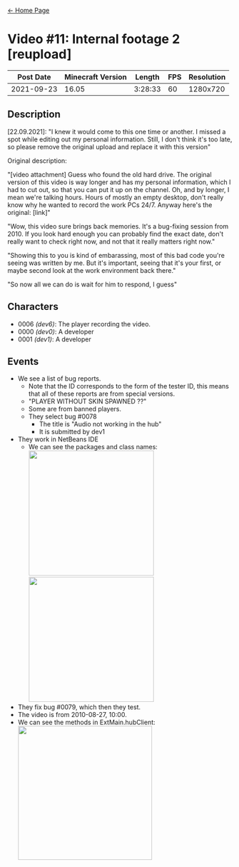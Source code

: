 [← Home Page](../README.md)

# Video #11: Internal footage 2 [reupload]
| Post Date  | Minecraft Version | Length  | FPS | Resolution |
| ---------  | ----------------- | ------- | --- | ---------- |
| 2021-09-23 | 16.05             | 3:28:33 | 60  | 1280x720   |

## Description
[22.09.2021]: "I knew it would come to this one time or another. I missed a spot while editing out my personal information. Still, I don't think it's too late, so please remove the original upload and replace it with this version"

Original description: 

"[video attachment] Guess who found the old hard drive. The original version of this video is way longer and has my personal information, which I had to cut out, so that you can put it up on the channel. Oh, and by longer, I mean we're talking hours. Hours of mostly an empty desktop, don't really know why he wanted to record the work PCs 24/7. Anyway here's the original: [link]"

"Wow, this video sure brings back memories. It's a bug-fixing session from 2010. If you look hard enough you can probably find the exact date, don't really want to check right now, and not that it really matters right now."

"Showing this to you is kind of embarassing, most of this bad code you're seeing was written by me. But it's important, seeing that it's your first, or maybe second look at the work environment back there."

"So now all we can do is wait for him to respond, I guess"

## Characters
* 0006 *(dev6)*: The player recording the video.
* 0000 *(dev0)*: A developer
* 0001 *(dev1)*: A developer

## Events
* We see a list of bug reports.
  * Note that the ID corresponds to the form of the tester ID, this means that all of these reports are from special versions.
  * "PLAYER WITHOUT SKIN SPAWNED ??"
  * Some are from banned players.
  * They select bug #0078
    * The title is "Audio not working in the hub"
    * It is submitted by dev1
* They work in NetBeans IDE
    * We can see the packages and class names:  
      <img src="https://lh4.googleusercontent.com/3VEWizRzTOsPbJxCNRnW3EhRy74aXyAuYmNwNHNrW_81QF8BMmg_R84v_1XMv-F_3ARU7_lmOORy3zMW-VzYymqrGdjN8CmcHKViNpzax7EfwNN1cqmJz8l4z4J6GSeWjp9SYPPm7YlL6Zu3Xq2b9g" width="280">
      <img src="https://lh5.googleusercontent.com/OfOaI6kr46TH4dYAoBZtTU_t_Y_66Gz9jPgR2Nohh5-Do7wWgh9MbE_IXvZqetaRlmohiuAQtQaDLXjWHNLQgiK33evyQIxbG51EItU1ZKLpki-KWf8vSLDa64oqC6bgr4fvpIkUi-Cy3hDQkoWPew" width="280">
* They fix bug #0079, which then they test.
* The video is from 2010-08-27, 10:00.
* We can see the methods in ExtMain.hubClient:  
  <img src="https://lh5.googleusercontent.com/dRq7qmW3RQKusgEeOz5iac7NqvV0tedxbrYnTL9NJslpvghfa5SphMcF3naWJAFRyc4eyd8HrGhcaJUbe4KEYNGWespudE4zZdwuEJK22U94z3CUJYQ10auPHWApum9646BI4DL7doBeO7leAnj9dQ" width="300">
  